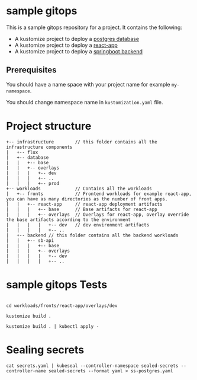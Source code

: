 # sample gitops

This is a sample gitops repository for a project. It contains the following:

- A kustomize project to deploy a [postgres database](/infrastructure/database/README.md)
- A kustomize project to deploy a [react-app](/workloads/fronts/react-app/README.md)
- A kustomize project to deploy a [springboot backend](/workloads/backend/sb-api/README.md)

## Prerequisites

You should have a name space with your project name for example `my-namespace`.

You should change namespace name in `kustomization.yaml` file.

# Project structure

```
+-- infrastructure        // this folder contains all the infrastructure components
|   +-- flux
|   +-- database 
|   |   +-- base
|   |   +-- overlays
|   |   |   +-- dev
|   |   |   +-- ..
|   |   |   +-- prod
+-- workloads             // Contains all the workloads
|   +-- fronts            // Frontend workloads for example react-app, you can have as many directories as the number of front apps.
|   |   +-- react-app     // react-app deployment artifacts
|   |   |   +-- base      // Base artifacts for react-app
|   |   |   +-- overlays  // Overlays for react-app, overlay override the base artifacts according to the environment
|   |   |   |   +-- dev   // dev environment artifacts
|   |   |   |   +-- ..
|   +-- backend // this folder contains all the backend workloads
|   |   +-- sb-api
|   |   |   +-- base
|   |   |   +-- overlays
|   |   |   |   +-- dev
|   |   |   |   +-- ..

```

# sample gitops Tests

```

cd workloads/fronts/react-app/overlays/dev

kustomize build .

kustomize build . | kubectl apply -
```

# Sealing secrets

```
cat secrets.yaml | kubeseal --controller-namespace sealed-secrets --controller-name sealed-secrets --format yaml > ss-postgres.yaml
```